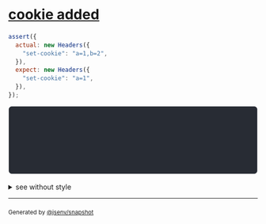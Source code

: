 # [cookie added](../../headers.test.js#L73)

```js
assert({
  actual: new Headers({
    "set-cookie": "a=1,b=2",
  }),
  expect: new Headers({
    "set-cookie": "a=1",
  }),
});
```

![img](throw.svg)

<details>
  <summary>see without style</summary>

```console
AssertionError: actual and expect are different

actual: Headers(
  "set-cookie" => "a=1,b=2"
)
expect: Headers(
  "set-cookie" => "a=1"
)
```

</details>


---

<sub>
  Generated by <a href="https://github.com/jsenv/core/tree/main/packages/tooling/snapshot">@jsenv/snapshot</a>
</sub>
